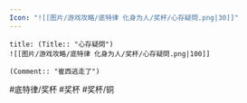 ```yaml
---
Icon: "![[图片/游戏攻略/底特律 化身为人/奖杯/心存疑問.png|30]]"
---
```

```ad-common-bronze-trophy
title: (Title:: "心存疑問")
![[图片/游戏攻略/底特律 化身为人/奖杯/心存疑問.png|100]]

(Comment:: "崔西逃走了")
```

#底特律/奖杯 #奖杯 #奖杯/铜
